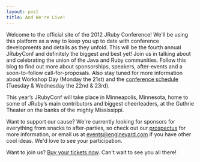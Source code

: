 ```yaml
---
layout: post
title: And We're Live!
---
```

Welcome to the official site of the 2012 JRuby Conference! We'll be
using this platform as a way to keep you up to date with conference
developments and details as they unfold. This will be the fourth
annual JRubyConf and definitely the biggest and best yet! Join us in
talking about and celebrating the union of the Java and Ruby
communities. Follow this blog to find out more about sponsorships,
speakers, after-events and a soon-to-follow call-for-proposals. Also
stay tuned for more information about Workshop Day (Monday the 21st)
and the [conference schedule][schedule] (Tuesday & Wednesday the 22nd
& 23rd).

This year’s JRubyConf will take place in Minneapolis, Minnesota, home
to some of JRuby’s main contributors and biggest cheerleaders, at the
Guthrie Theater on the banks of the mighty Mississippi.

Want to support our cause? We're currently looking for sponsors for
everything from snacks to after-parties, so check out our [prospectus][]
for more information, or email us at [events@engineyard.com][events] if you have
other cool ideas. We'd love to see your participation.

Want to join us? [Buy your tickets now][register]. Can't wait to see
you all there!

[prospectus]: /jrubyconf2012-sponsor.pdf
[events]: mailto:events@engineyard.com?subject=JRubyConf%202012
[register]: http://www.eventbrite.com/event/2571529514
[schedule]: /#schedule
